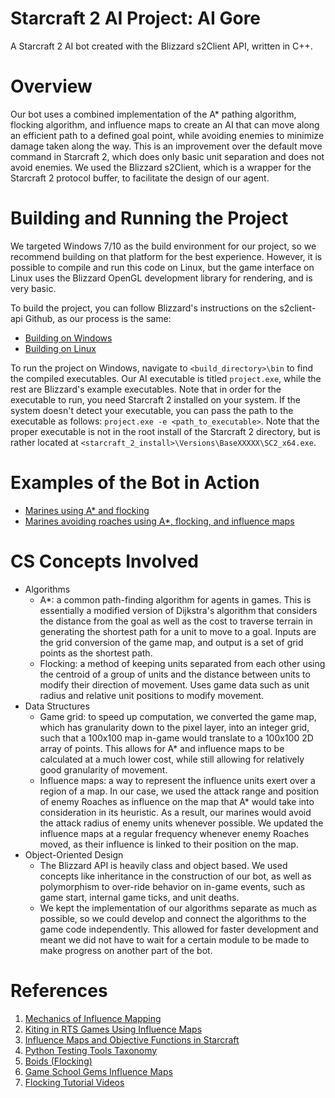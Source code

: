 # Starcraft 2 AI Project: AI Gore
A Starcraft 2 AI bot created with the Blizzard s2Client API, written in C++.

# Overview
Our bot uses a combined implementation of the A* pathing algorithm, flocking algorithm, and influence maps to create an AI that can move along an efficient path to a defined goal point, while avoiding enemies to minimize damage taken along the way. This is an improvement over the default move command in Starcraft 2, which does only basic unit separation and does not avoid enemies. We used the Blizzard s2Client, which is a wrapper for the Starcraft 2 protocol buffer, to facilitate the design of our agent.

# Building and Running the Project
We targeted Windows 7/10 as the build environment for our project, so we recommend building on that platform for the best experience. However, it is possible to compile and run this code on Linux, but the game interface on Linux uses the Blizzard OpenGL development library for rendering, and is very basic. 

 To build the project, you can follow Blizzard's instructions on the s2client-api Github, as our process is the same:
 * [Building on Windows](https://github.com/Blizzard/s2client-api/blob/master/docs/building.md#windows)
 * [Building on Linux](https://github.com/Blizzard/s2client-api/blob/master/docs/building.md#linux)

To run the project on Windows, navigate to `<build_directory>\bin` to find the compiled executables. Our AI executable is titled `project.exe`, while the rest are Blizzard's example executables. Note that in order for the executable to run, you need Starcraft 2 installed on your system. If the system doesn't detect your executable, you can pass the path to the executable as follows: `project.exe -e <path_to_executable>`. Note that the proper executable is not in the root install of the Starcraft 2 directory, but is rather located at `<starcraft_2_install>\Versions\BaseXXXXX\SC2_x64.exe`.

# Examples of the Bot in Action
* [Marines using A* and flocking](https://youtu.be/C1EvNho6o6A)
* [Marines avoiding roaches using A*, flocking, and influence maps](https://youtu.be/r5OGAKJhQaE)

# CS Concepts Involved
* Algorithms
    * A*: a common path-finding algorithm for agents in games. This is essentially a modified version of Dijkstra's algorithm that considers the distance from the goal as well as the cost to traverse terrain in generating the shortest path for a unit to move to a goal. Inputs are the grid conversion of the game map, and output is a set of grid points as the shortest path.
    * Flocking: a method of keeping units separated from each other using the centroid of a group of units and the distance between units to modify their direction of movement. Uses game data such as unit radius and relative unit positions to modify movement.
* Data Structures
    * Game grid: to speed up computation, we converted the game map, which has granularity down to the pixel layer, into an integer grid, such that a 100x100 map in-game would translate to a 100x100 2D array of points. This allows for A* and influence maps to be calculated at a much lower cost, while still allowing for relatively good granularity of movement.
    * Influence maps: a way to represent the influence units exert over a region of a map. In our case, we used the attack range and position of enemy Roaches as influence on the map that A* would take into consideration in its heuristic. As a result, our marines would avoid the attack radius of enemy units whenever possible. We updated the influence maps at a regular frequency whenever enemy Roaches moved, as their influence is linked to their position on the map.
* Object-Oriented Design
    * The Blizzard API is heavily class and object based. We used concepts like inheritance in the construction of our bot, as well as polymorphism to over-ride behavior on in-game events, such as game start, internal game ticks, and unit deaths.
    * We kept the implementation of our algorithms separate as much as possible, so we could develop and connect the algorithms to the game code independently. This allowed for faster development and meant we did not have to wait for a certain module to be made to make progress on another part of the bot. 

	
# References
1. [Mechanics of Influence Mapping](http://aigamedev.com/open/tutorial/influence-map-mechanics/)
2. [Kiting in RTS Games Using Influence Maps](http://nova.wolfwork.com/papers/Kiting_RTS_Influence_Maps.pdf)
3. [Influence Maps and Objective Functions in Starcraft](https://arxiv.org/pdf/1803.02943.pdf)
4. [Python Testing Tools Taxonomy](https://pythonhosted.org/testing/)
5. [Boids (Flocking)](https://www.red3d.com/cwr/boids/)
6. [Game School Gems Influence Maps](http://gameschoolgems.blogspot.com/2009/12/influence-maps-i.html)
7. [Flocking Tutorial Videos](https://www.phstudios.com/flocking-ai-series/)